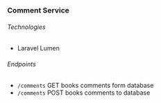 <h3>Comment Service</h3>
<h6>Technologies</h6>
<ul>
<li>Laravel Lumen</li>
</ul>
<h6>Endpoints</h6>
<ul>
<li><code>/comments</code> GET books comments form database</li>
<li><code>/comments</code> POST books comments to database</li>
</ul>
